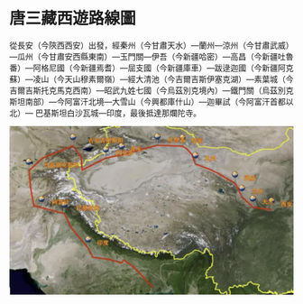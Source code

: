 唐三藏西遊路線圖
=============

從長安（今陝西西安）出發，經秦州（今甘肅天水）—蘭州—涼州（今甘肅武威）—瓜州（今甘肅安西縣東南）—玉門關—伊吾（今新疆哈密）—高昌（今新疆吐魯番）—阿格尼國（今新疆焉耆）—屈支國（今新疆庫車）—跋逯迦國（今新疆阿克蘇）—凌山（今天山穆素爾嶺）—經大清池（今吉爾吉斯伊塞克湖）—素葉城（今吉爾吉斯托克馬克西南）—昭武九姓七國（今烏茲別克境內）—鐵門關（烏茲別克斯坦南部）—今阿富汗北境—大雪山（今興都庫什山）—迦畢試（今阿富汗首都以北）— 巴基斯坦白沙瓦城—印度，最後抵達那爛陀寺。

![dt](./tszxydt2.png)
